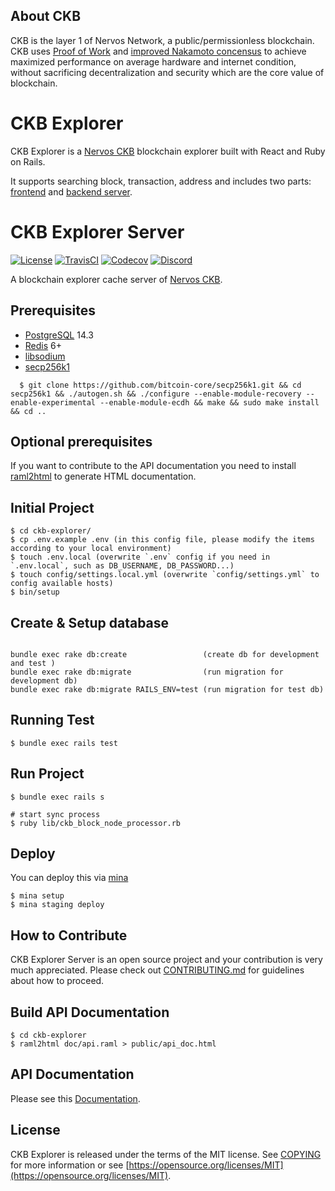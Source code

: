 ## About CKB
CKB is the layer 1 of Nervos Network, a public/permissionless blockchain. CKB uses [Proof of Work](https://en.wikipedia.org/wiki/Proof-of-work_system) and [improved Nakamoto concensus](https://medium.com/nervosnetwork/breaking-the-throughput-limit-of-nakamoto-consensus-ccdf65fe0832) to achieve maximized performance on average hardware and internet condition, without sacrificing decentralization and security which are the core value of blockchain.

# CKB Explorer
CKB Explorer is a [Nervos CKB](https://github.com/nervosnetwork/ckb) blockchain explorer built with React and Ruby on Rails.

It supports searching block, transaction, address and includes two parts: [frontend](https://github.com/nervosnetwork/ckb-explorer-frontend) and [backend server](https://github.com/nervosnetwork/ckb-explorer).

# CKB Explorer Server
[![License](https://img.shields.io/badge/license-MIT-green)](https://github.com/nervosnetwork/ckb-explorer/blob/develop/COPYING)
[![TravisCI](https://travis-ci.com/nervosnetwork/ckb-explorer.svg?branch=develop)](https://travis-ci.com/nervosnetwork/ckb-explorer)
[![Codecov](https://codecov.io/gh/nervosnetwork/ckb-explorer/branch/master/graph/badge.svg)](https://codecov.io/gh/nervosnetwork/ckb-explorer/branch/master)
[![Discord](https://img.shields.io/discord/956765352514183188?label=Discord&logo=discord&style=default&color=grey&labelColor=5865F2&logoColor=white)](https://discord.gg/RsyKyejxAW)

A blockchain explorer cache server of [Nervos CKB](https://github.com/nervosnetwork/ckb).

## Prerequisites

- [PostgreSQL](https://www.postgresql.org/) 14.3
- [Redis](https://redis.io/) 6+
- [libsodium](https://libsodium.gitbook.io/doc/installation)
- [secp256k1](https://github.com/bitcoin-core/secp256k1.git)

```shell
  $ git clone https://github.com/bitcoin-core/secp256k1.git && cd secp256k1 && ./autogen.sh && ./configure --enable-module-recovery --enable-experimental --enable-module-ecdh && make && sudo make install && cd ..
```
## Optional prerequisites
If you want to contribute to the API documentation you need to install [raml2html](https://github.com/raml2html/raml2html#raml2html) to generate HTML documentation.

## Initial Project

```shell
$ cd ckb-explorer/
$ cp .env.example .env (in this config file, please modify the items according to your local environment)
$ touch .env.local (overwrite `.env` config if you need in `.env.local`, such as DB_USERNAME, DB_PASSWORD...)
$ touch config/settings.local.yml (overwrite `config/settings.yml` to config available hosts)
$ bin/setup
```

## Create & Setup database

```shell

bundle exec rake db:create                 (create db for development and test )
bundle exec rake db:migrate                (run migration for development db)
bundle exec rake db:migrate RAILS_ENV=test (run migration for test db)
```

## Running Test

```shell
$ bundle exec rails test
```

## Run Project

```shell
$ bundle exec rails s

# start sync process
$ ruby lib/ckb_block_node_processor.rb
```

## Deploy

You can deploy this via [mina](https://github.com/mina-deploy/mina)

```shell
$ mina setup
$ mina staging deploy
```

## How to Contribute
CKB Explorer Server is an open source project and your contribution is very much appreciated. Please check out [CONTRIBUTING.md](CONTRIBUTING.md) for guidelines about how to proceed.

## Build API Documentation
```shell
$ cd ckb-explorer
$ raml2html doc/api.raml > public/api_doc.html
```

## API Documentation
Please see this [Documentation](https://nervosnetwork.github.io/ckb-explorer/public/api_doc.html).

## License

CKB Explorer is released under the terms of the MIT license. See [COPYING](COPYING) for more information or see [https://opensource.org/licenses/MIT](https://opensource.org/licenses/MIT).

